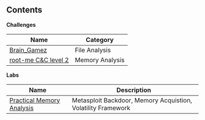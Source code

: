 ## Contents

**Challenges**

| Name | Category |
|--|--|
| [Brain_Gamez](https://github.com/LunaM00n/LOL-Bin/blob/master/Forensics/CHALLENGES/brain_gamez.md) | File Analysis |
| [root-me C&C level 2](https://github.com/LunaM00n/LOL-Bin/blob/master/Forensics/CHALLENGES/root_me_cnc_2.md) | Memory Analysis |


**Labs**

| Name | Description |
|--|--|
| [Practical Memory Analysis](https://github.com/LunaM00n/LOL-Bin/blob/master/Forensics/Labs/00_Practical_Memory_Analysis.md) | Metasploit Backdoor, Memory Acquistion, Volatility Framework |
